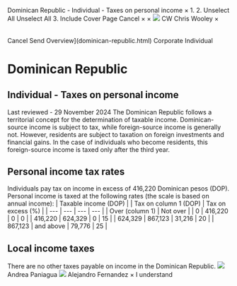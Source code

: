 Dominican Republic - Individual - Taxes on personal income
×
1.
2.
Unselect All
Unselect All
3.
Include Cover Page
Cancel
×
×
![](-/media/world-wide-tax-summaries/attachments/global---chris-wooley.ashx%3Frev=ac5e5f3223b34096b1afc2a6009c7320&revision=ac5e5f32-23b3-4096-b1af-c2a6009c7320&hash=859B7ADC84DC2CBEC9760E9E6EE7DE6D0A8BFCDF)
CW
Chris Wooley
×
######
Cancel
Send
Overview](dominican-republic.html)
Corporate
Individual
# Dominican Republic
## Individual - Taxes on personal income
Last reviewed - 29 November 2024
The Dominican Republic follows a territorial concept for the determination of taxable income. Dominican-source income is subject to tax, while foreign-source income is generally not. However, residents are subject to taxation on foreign investments and financial gains. In the case of individuals who become residents, this foreign-source income is taxed only after the third year.
## Personal income tax rates
Individuals pay tax on income in excess of 416,220 Dominican pesos (DOP). Personal income is taxed at the following rates (the scale is based on annual income):
| Taxable income (DOP) | | Tax on column 1 (DOP) | Tax on excess (%) |
| --- | --- | --- | --- |
| Over (column 1) | Not over |
| 0 | 416,220 | 0 | 0 |
| 416,220 | 624,329 | 0 | 15 |
| 624,329 | 867,123 | 31,216 | 20 |
| 867,123 | and above | 79,776 | 25 |
## Local income taxes
There are no other taxes payable on income in the Dominican Republic.
![](-/media/world-wide-tax-summaries/dominicanrepublicandrea-paniaguadominican-republic--andrea-paniaguajpg20240717102909127.ashx%3Frev=acb0d71ebb3e444c96f0bad5fde64fd9&revision=acb0d71e-bb3e-444c-96f0-bad5fde64fd9&hash=FD956A9DB05D79381FCE59F402BCAC726AC0DB83)
Andrea Paniagua
![](-/media/world-wide-tax-summaries/dominicanrepublicalejandro-fernandezalejandro-fernndez-2jpg20241129080307050.ashx%3Frev=c791fa0d91724994b96c240fec761a24&revision=c791fa0d-9172-4994-b96c-240fec761a24&hash=BE53084425EF13B0C08070738163FDF7B2BC9741)
Alejandro Fernandez
×
I understand